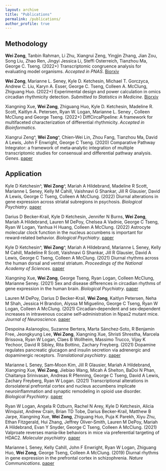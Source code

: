 ```yaml
---
layout: archive
title: "Publications"
permalink: /publications/
author_profile: true
---
```


## Methodology
**Wei Zong**, Tanbin Rahman, Li Zhu, Xiangrui Zeng, Yingjin Zhang, Jian Zou, Song Liu, Zhao Ren, Jingyi Jessica Li, Steffi Osterreich, Tianzhou Ma, George C. Tseng. (2022+) Transcriptomic congruence analysis for evaluating model organisms. _Accepted in PNAS_. [Biorxiv](https://www.biorxiv.org/content/10.1101/2021.11.21.469371v1)

**Wei Zong**, Marianne L. Seney, Kyle D. Ketchesin, Michael T. Gorczyca, Andrew C. Liu, Karyn A. Esser, George C. Tseng, Colleen A. McClung, Zhiguang Huo. (2022+) Experimental design and power calculation in omics circadian rhythmicity detection. _Submitted to Statistics in Medicine_. [Biorxiv](https://www.biorxiv.org/content/10.1101/2022.01.19.476930v1) 

Xiangning Xue, **Wei Zong**, Zhiguang Huo, Kyle D. Ketchesin, Madeline R. Scott, Kaitlyn A. Petersen, Ryan W. Logan, Marianne L. Seney , Colleen McClung and George Tseng. (2022+) DiffCircaPipeline: A framework for multifaceted characterization of differential rhythmicity. _Accepted in Bioinformatics_.

Xiangrui Zeng^, **Wei Zong**^, Chien‑Wei Lin, Zhou Fang, Tianzhou Ma, David A Lewis, John F Enwright, George C Tseng. (2020) Comparative Pathway Integrator: a framework of meta‑analytic integration of multiple transcriptomic studies for consensual and differential pathway analysis. _Genes_. [paper](https://www.mdpi.com/2073‑4425/11/6/696)

## Application
Kyle D Ketchesin^, **Wei Zong**^, Mariah A Hildebrand, Madeline R Scott, Marianne L Seney, Kelly M Cahill, Vaishnavi G Shankar, Jill R Glausier, David A Lewis, George C Tseng, Colleen A McClung. (2022) Diurnal alterations in gene expression across striatal subregions in psychosis. _Biological Psychiatry_. [paper](https://www.sciencedirect.com/science/article/abs/pii/S0006322322015220)

Darius D Becker‑Krail, Kyle D Ketchesin, Jennifer N Burns, **Wei Zong**, Mariah A Hildebrand, Lauren M DePoy, Chelsea A Vadnie, George C Tseng, Ryan W Logan, Yanhua H Huang, Colleen A McClung. (2022) Astrocyte molecular clock function in the nucleus accumbens is important for reward‑related behavior. _Biological Psychiatry_. [paper](https://www.sciencedirect.com/science/article/abs/pii/S0006322322000944)

Kyle D Ketchesin^, **Wei Zong**^, Mariah A Hildebrand, Marianne L Seney, Kelly M Cahill, Madeline R Scott, Vaishnavi G Shankar, Jill R Glausier, David A Lewis, George C Tseng, Colleen A McClung. (2021) Diurnal rhythms across the human dorsal and ventral striatum. _Proceedings of the National Academy of Sciences_. [paper](https://www.pnas.org/doi/10.1073/pnas.2016150118)

Xiangning Xue, **Wei Zong**, George Tseng, Ryan Logan, Colleen McClung, Marianne Seney. (2021) Sex and disease differences in circadian rhythms of gene expression in the human brain. _Biological Psychiatry_. [paper](https://www.sciencedirect.com/science/article/abs/pii/S0006322322000944)

Lauren M DePoy, Darius D Becker‑Krail, **Wei Zong**, Kaitlyn Petersen, Neha M Shah, Jessica H Brandon, Alyssa M Miguelino, George C Tseng, Ryan W Logan, Colleen A McClung. (2021) Circadian‑dependent and sex‑dependent increases in intravenous cocaine self‑administration in Npas2 mutant mice. _Journal of Neuroscience_. [paper](https://www.jneurosci.org/content/41/5/1046.abstract)

Despoina Aslanoglou, Suzanne Bertera, Marta Sánchez‑Soto, R Benjamin Free, Jeongkyung Lee, **Wei Zong**, Xiangning Xue, Shristi Shrestha, Marcela Brissova, Ryan W Logan, Claes B Wollheim, Massimo Trucco, Vijay K Yechoor, David R Sibley, Rita Bottino, Zachary Freyberg. (2021) Dopamine regulates pancreatic glucagon and insulin secretion via adrenergic and dopaminergic receptors. _Translational psychiatry_. [paper](https://www.nature.com/articles/s41398‑020‑01171‑z)

Marianne L Seney, Sam‑Moon Kim, Jill R Glausier, Mariah A Hildebrand, Xiangning Xue, **Wei Zong**, Jiebiao Wang, Micah A Shelton, BaDoi N Phan, Chaitanya Srinivasan, Andreas R Pfenning, George C Tseng, David A Lewis, Zachary Freyberg, Ryan W Logan. (2021) Transcriptional alterations in dorsolateral prefrontal cortex and nucleus accumbens implicate neuroinflammation and synaptic remodeling in opioid use disorder. _Biological Psychiatry_. [paper](https://www.sciencedirect.com/science/article/pii/S000632232101369X)

Ryan W Logan, Angela R Ozburn, Rachel N Arey, Kyle D Ketchesin, Alicia Winquist, Andrew Crain, Brian TD Tobe, Darius Becker‑Krail, Matthew B Jarpe, Xiangning Xue, **Wei Zong**, Zhiguang Huo, Puja K Parekh, Xiyu Zhu, Ethan Fitzgerald, Hui Zhang, Jeffrey Oliver‑Smith, Lauren M DePoy, Mariah A Hildebrand, Evan Y Snyder, George C Tseng, Colleen A McClung. (2021) Valproate reverses mania‑like behaviors in mice via preferential targeting of HDAC2. _Molecular psychiatry_. [paper](https://www.nature.com/articles/s41380‑020‑00958‑2)

Marianne L Seney, Kelly Cahill, John F Enwright, Ryan W Logan, Zhiguang Huo, **Wei Zong**, George Tseng, Colleen A McClung. (2019) Diurnal rhythms in gene expression in the prefrontal cortex in schizophrenia. _Nature Communications_. [paper](https://www.nature.com/articles/s41467-019-11335-1)




